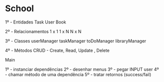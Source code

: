 # School
1º - Entidades 
Task
User
Book


2º - Relacionamentos
1 x 1
1 x N
N x N


3º - Classes
userManager
taskManager
toDoManager
libraryManager


4º - Métodos
CRUD - Create, Read,  Update , Delete

Main

1º - instanciar dependências
2º - desenhar menus
3º - pegar INPUT user
4º - chamar método de uma dependência
5º - tratar retornos (success/fail)
